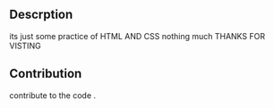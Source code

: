 ## Descrption
its just some practice of HTML AND CSS  nothing much
THANKS FOR VISTING 
## Contribution 
contribute to the code .